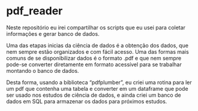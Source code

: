 # pdf_reader
Neste repositório eu irei compartilhar os scripts que eu usei para coletar informações e gerar banco de dados.

Uma das etapas inicias da ciência de dados é a obtenção dos dados, que nem sempre estão organizados e com fácil acesso. Uma das formas mais comuns de se disponibilizar dados é o formato .pdf e que nem sempre pode-se converter diretamente em formato acessível para se trabalhar montando o banco de dados.

Desta forma, usando a biblioteca “pdfplumber”, eu criei uma rotina para ler um pdf que contenha uma tabela e converter em um dataframe que pode ser usado nos estudos de ciência de dados, e ainda criei um banco de dados em SQL para armazenar os dados para próximos estudos.
